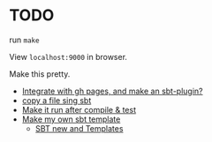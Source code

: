 # TODO

run `make`

View `localhost:9000` in browser.

Make this pretty.

- [Integrate with gh pages, and make an sbt-plugin?][1]
- [copy a file sing sbt][2]
- [Make it run after compile & test][3]
- [Make my own sbt template][4]
    - [SBT new and Templates][5]


[1]: https://github.com/pme123/github-pages-demo
[2]: https://stackoverflow.com/questions/8554992/how-to-attach-custom-task-to-execute-before-the-test-task-in-sbt
[3]: https://www.scala-sbt.org/1.0/docs/Custom-Settings.html
[4]: http://www.foundweekends.org/giter8/template.html
[5]: https://www.scala-sbt.org/1.x/docs/sbt-new-and-Templates.html
